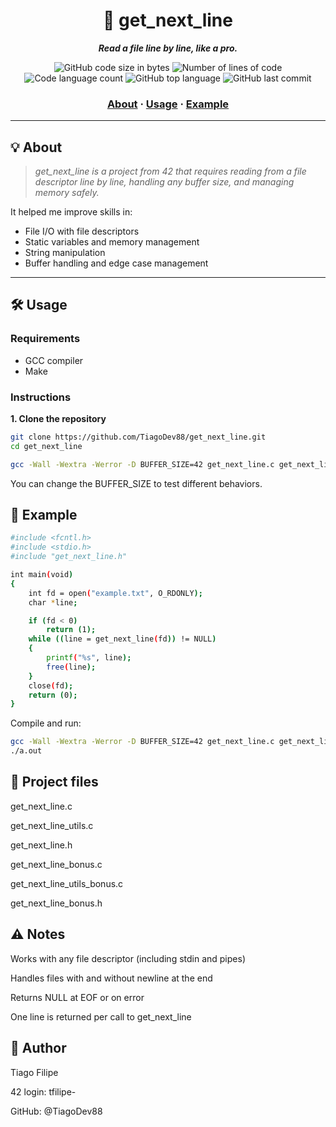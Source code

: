 <h1 align="center">
	📄 get_next_line
</h1>

<p align="center">
	<b><i>Read a file line by line, like a pro.</i></b><br>
</p>

<p align="center">
	<img alt="GitHub code size in bytes" src="https://img.shields.io/github/languages/code-size/TiagoDev88/get_next_line?color=lightblue" />
	<img alt="Number of lines of code" src="https://img.shields.io/tokei/lines/github/TiagoDev88/get_next_line?color=critical" />
	<img alt="Code language count" src="https://img.shields.io/github/languages/count/TiagoDev88/get_next_line?color=yellow" />
	<img alt="GitHub top language" src="https://img.shields.io/github/languages/top/TiagoDev88/get_next_line?color=blue" />
	<img alt="GitHub last commit" src="https://img.shields.io/github/last-commit/TiagoDev88/get_next_line?color=green" />
</p>

<h3 align="center">
	<a href="#️-about">About</a>
	<span> · </span>
	<a href="#️-usage">Usage</a>
	<span> · </span>
	<a href="#️-example">Example</a>
</h3>

---

## 💡 About

> _get_next_line is a project from 42 that requires reading from a file descriptor line by line, handling any buffer size, and managing memory safely._

It helped me improve skills in:
- File I/O with file descriptors
- Static variables and memory management
- String manipulation
- Buffer handling and edge case management

---

## 🛠️ Usage

### Requirements

- GCC compiler
- Make

### Instructions

**1. Clone the repository**

```bash
git clone https://github.com/TiagoDev88/get_next_line.git
cd get_next_line
```

```bash
gcc -Wall -Wextra -Werror -D BUFFER_SIZE=42 get_next_line.c get_next_line_utils.c main.c
```
You can change the BUFFER_SIZE to test different behaviors.

## 🧪 Example

```bash
#include <fcntl.h>
#include <stdio.h>
#include "get_next_line.h"

int main(void)
{
	int fd = open("example.txt", O_RDONLY);
	char *line;

	if (fd < 0)
		return (1);
	while ((line = get_next_line(fd)) != NULL)
	{
		printf("%s", line);
		free(line);
	}
	close(fd);
	return (0);
}
```
Compile and run:
``` bash
gcc -Wall -Wextra -Werror -D BUFFER_SIZE=42 get_next_line.c get_next_line_utils.c main.c
./a.out
```

## 📁 Project files
get_next_line.c

get_next_line_utils.c

get_next_line.h

get_next_line_bonus.c

get_next_line_utils_bonus.c

get_next_line_bonus.h

## ⚠️ Notes
Works with any file descriptor (including stdin and pipes)

Handles files with and without newline at the end

Returns NULL at EOF or on error

One line is returned per call to get_next_line

## **👤 Author**
Tiago Filipe

42 login: tfilipe-

GitHub: @TiagoDev88

